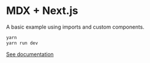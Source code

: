 # MDX + Next.js

A basic example using imports and custom components.

```sh
yarn
yarn run dev
```

[See documentation](https://mdxjs.com/getting-started/next)
